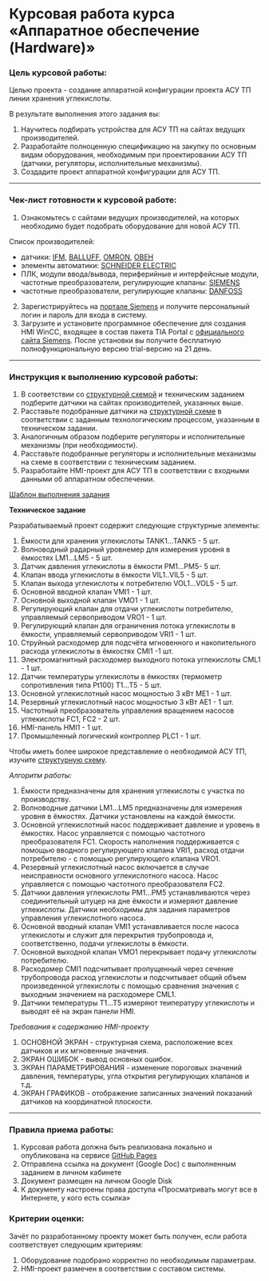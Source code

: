 # Курсовая работа курса «Аппаратное обеспечение (Hardware)»

### Цель курсовой работы:

Целью проекта - создание аппаратной конфигурации проекта АСУ ТП линии хранения углекислоты. 

В результате выполнения этого задания вы:
1. Научитесь подбирать устройства для АСУ ТП на сайтах ведущих производителей.
1. Разработайте полноценную спецификацию на закупку по основным видам оборудования, необходимым при проектировании АСУ ТП (датчики, регуляторы, исполнительные механизмы).
1. Создадите проект аппаратной конфигурации для АСУ ТП.

-----

### Чек-лист готовности к курсовой работе:

1. Ознакомьтесь с сайтами ведущих производителей, на которых необходимо будет подобрать оборудование для новой АСУ ТП. 

Список производителей:
- датчики: [IFM](https://www.ifm.com/ru/ru), [BALLUFF](https://www.balluff.com/ru-ru), [OMRON](https://industrial.omron.ru/ru/home), [ОВЕН](https://owen.ru/)
- элементы автоматики: [SCHNEIDER ELECTRIC](https://www.se.com/ru/ru/)
- ПЛК, модули ввода/вывода, периферийные и интерфейсные модули, частотные преобразователи, регулирующие клапаны: [SIEMENS](https://mall.industry.siemens.com/goos/WelcomePage.aspx?regionUrl=/ru&language=ru)
- частотные преобразователи, регулирующие клапаны: [DANFOSS](https://www.danfoss.com/ru-ru/)

2. Зарегистрируйтесь на [портале Siemens](https://mall.industry.siemens.com/goos/WelcomePage.aspx?regionUrl=/ru&language=ru) и получите персональный логин и пароль для входа в систему.
3. Загрузите и установите программное обеспечение для создания HMI WinCC, входящее в состав пакета TIA Portal с [официального сайта Siemens](). После установки вы получите бесплатную полнофункциональную версию trial-версию на 21 день.

-----

### Инструкция к выполнению курсовой работы:

1. В соответствии со [структурной схемой]() и техническим заданием подберите датчики на сайтах производителей, указанных выше.
2. Расставьте подобранные датчики на [структурной схеме]() в соответствии с заданным технологическим процессом, указанным в техническом задании.
3. Аналогичным образом подберите регуляторы и исполнительные механизмы (при необходимости).
4. Расставьте подобранные регуляторы и исполнительные механизмы на схеме в соответствии с техническим заданием.
5. Разработайте HMI-проект для АСУ ТП в соответствии с входными данными об аппаратном обеспечении.

[Шаблон выполнения задания]()

**Техническое задание**

Разрабатываемый проект содержит следующие структурные элементы:

1. Ёмкости для хранения углекислоты TANK1...TANK5 - 5 шт.
2. Волноводный радарный уровнемер для измерения уровня в ёмкостях LM1...LM5 - 5 шт.
3. Датчик давления углекислоты в ёмкости PM1...PM5- 5 шт.
4. Клапан ввода углекислоты в ёмкости VIL1..VIL5 - 5 шт.
5. Клапан выхода углекислоты к потребителю VOL1...VOL5 - 5 шт.
6. Основной вводной клапан VMI1 - 1 шт.
7. Основной выходной клапан VMO1 - 1 шт.
8. Регулирующий клапан для отдачи углекислоты потребителю, управляемый сервоприводом VRO1 - 1 шт.
9. Регулирующий клапан для ограничения потока углекислоты в ёмкости, управляемый сервоприводом VRI1 - 1 шт.
10. Струйный расходомер для подсчёта мгновенного и накопительного расхода углекислоты в ёмкостях CMI1 -1 шт.
11. Электромагнитный расходомер выходного потока углекислоты CML1 - 1 шт.
12. Датчик температуры углекислоты в ёмкостях (термометр сопротивления типа Pt100) T1...T5 - 5 шт.
13. Основной углекислотный насос мощностью 3 кВт ME1 - 1 шт.
14. Резервный углекислотный насос мощностью 3 кВт AE1 - 1 шт.
15. Частотный преобразователь управления вращением насосов углекислоты FC1, FC2 - 2 шт.
16. HMI-панель HMI1 - 1 шт.
17. Промышленный логический контроллер PLC1 - 1 шт.

Чтобы иметь более широкое представление о необходимой АСУ ТП, изучите [структурную схему]().

*Алгоритм работы:*

1. Ёмкости предназначены для хранения углекислоты с участка по производству.
2. Волноводные датчики LM1...LM5 предназначены для измерения уровня в ёмкостях. Датчики установлены на каждой ёмкости.
3. Основной углекислотный насос поддерживает давление и уровень в ёмкостях. Насос управляется с помощью частотного преобразователя FC1. Скорость наполнения поддерживается с помощью вводного регулирующего клапана VRI1, расход отдачи потребителю - с помощью регулирующего клапана VRO1.
4. Резервный углекислотный насос включается в случае неисправности основного углекислотного насоса. Насос управляется с помощью частотного преобразователя FC2.
5. Датчики давления углекислоты PM1...PM5 устанавливаются через соединительный штуцер на дне ёмкости и измеряют давление углекислоты. Датчики необходимы для задания параметров управления углекислотного насоса.
6. Основной вводный клапан VMI1 устанавливается после насоса углекислоты и служит для перекрытия трубопровода и, соответственно, подачи углекислоты в ёмкости.
7. Основной выходной клапан VMO1 перекрывает подачу углекислоты потребителю.
8. Расходомер CMI1 подсчитывает пропущенный через сечение трубопровода расход углекислоты и подсчитывает общий объем произведенной углекислоты с помощью сравнения значения с выходным значением на расходомере CML1.
9. Датчики температуры T1...T5 измеряют теипературу углекислоты и выводят её на экран панели HMI.

*Требования к содержанию HMI-проекту*

1. ОСНОВНОЙ ЭКРАН - структурная схема, расположение всех датчиков и их мгновенные значения.
2. ЭКРАН ОШИБОК - вывод основных ошибок.
3. ЭКРАН ПАРАМЕТРИРОВАНИЯ - изменение пороговых значений давления, температуры, угла открытия регулирующих клапанов и т.д.
4. ЭКРАН ГРАФИКОВ - отображение записанных значений показаний датчиков на координатной плоскости. 

-----

### Правила приема работы:

1. Курсовая работа должна быть реализована локально и опубликована на сервисе [GitHub Pages](https://pages.github.com/)
2. Отправлена ссылка на документ (Google Doc) с выполненным заданием в личном кабинете
3. Документ размещен на личном Google Disk
4. К документу настроены права доступа «Просматривать могут все в Интернете, у кого есть ссылка»

### Критерии оценки:

Зачёт по разработанному проекту может быть получен, если работа соответствует следующим критериям:

1. Оборудование подобрано корректно по необходимым параметрам.
2. HMI-проект размечен в соответствии с составом системы.
